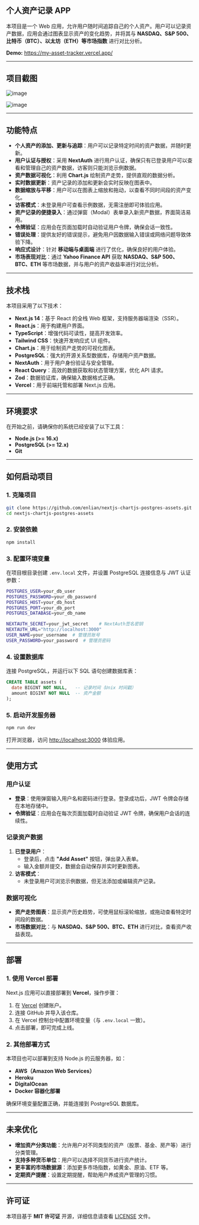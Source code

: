 ## **个人资产记录 APP**

本项目是一个 Web 应用，允许用户随时间追踪自己的个人资产。用户可以记录资产数据，应用会通过图表显示资产的变化趋势，并将其与 **NASDAQ、S&P 500、比特币（BTC）、以太坊（ETH）等市场指数** 进行对比分析。

**Demo:** <a href="https://my-asset-tracker.vercel.app/">https://my-asset-tracker.vercel.app/</a>

---

## **项目截图**
![image](https://github.com/user-attachments/assets/f1c51342-948a-4def-a746-64326ab88ee8)

![image](https://github.com/user-attachments/assets/a601fa74-212d-4fc7-aab5-00a0e2a846f3)


---

## **功能特点**

- **个人资产的添加、更新与追踪**：用户可以记录特定时间的资产数据，并随时更新。
- **用户认证与授权**：采用 **NextAuth** 进行用户认证，确保只有已登录用户可以查看和管理自己的资产数据，访客则只能浏览示例数据。
- **资产数据可视化**：利用 **Chart.js** 绘制资产走势，提供直观的数据分析。
- **实时数据更新**：资产记录的添加和更新会实时反映在图表中。
- **数据缩放与平移**：用户可以在图表上缩放和拖动，以查看不同时间段的资产变化。
- **访客模式**：未登录用户可查看示例数据，无需注册即可体验应用。
- **资产记录的便捷录入**：通过弹窗（Modal）表单录入新资产数据，界面简洁易用。
- **令牌验证**：应用会在页面加载时自动验证用户令牌，确保会话一致性。
- **错误处理**：提供友好的错误提示，避免用户因数据输入错误或网络问题导致体验下降。
- **响应式设计**：针对 **移动端与桌面端** 进行了优化，确保良好的用户体验。
- **市场表现对比**：通过 **Yahoo Finance API** 获取 **NASDAQ、S&P 500、BTC、ETH** 等市场数据，并与用户的资产收益率进行对比分析。

---

## **技术栈**

本项目采用了以下技术：

- **Next.js 14**：基于 React 的全栈 Web 框架，支持服务器端渲染（SSR）。
- **React.js**：用于构建用户界面。
- **TypeScript**：增强代码可读性，提高开发效率。
- **Tailwind CSS**：快速开发响应式 UI 组件。
- **Chart.js**：用于绘制资产走势的可视化图表。
- **PostgreSQL**：强大的开源关系型数据库，存储用户资产数据。
- **NextAuth**：用于用户身份验证与安全管理。
- **React Query**：高效的数据获取和状态管理方案，优化 API 请求。
- **Zod**：数据验证库，确保输入数据格式正确。
- **Vercel**：用于前端托管和部署 Next.js 应用。

---

## **环境要求**

在开始之前，请确保你的系统已经安装了以下工具：

- **Node.js (>= 16.x)**
- **PostgreSQL (>= 12.x)**
- **Git**

---

## **如何启动项目**

### **1. 克隆项目**

```bash
git clone https://github.com/enlian/nextjs-chartjs-postgres-assets.git
cd nextjs-chartjs-postgres-assets
```

### **2. 安装依赖**

```bash
npm install
```

### **3. 配置环境变量**

在项目根目录创建 `.env.local` 文件，并设置 PostgreSQL 连接信息与 JWT 认证参数：

```bash
POSTGRES_USER=your_db_user
POSTGRES_PASSWORD=your_db_password
POSTGRES_HOST=your_db_host
POSTGRES_PORT=your_db_port
POSTGRES_DATABASE=your_db_name

NEXTAUTH_SECRET=your_jwt_secret    # NextAuth签名密钥
NEXTAUTH_URL="http://localhost:3000"
USER_NAME=your_username  # 管理员账号
USER_PASSWORD=your_password  # 管理员密码
```

### **4. 设置数据库**

连接 PostgreSQL，并运行以下 SQL 语句创建数据库表：

```sql
CREATE TABLE assets (
  date BIGINT NOT NULL,   -- 记录时间（Unix 时间戳）
  amount BIGINT NOT NULL  -- 资产金额
);
```

### **5. 启动开发服务器**

```bash
npm run dev
```

打开浏览器，访问 [http://localhost:3000](http://localhost:3000) 体验应用。

---

## **使用方式**

### **用户认证**

- **登录**：使用弹窗输入用户名和密码进行登录。登录成功后，JWT 令牌会存储在本地存储中。
- **令牌验证**：应用会在每次页面加载时自动验证 JWT 令牌，确保用户会话的连续性。

### **记录资产数据**

1. **已登录用户**：
   - 登录后，点击 **"Add Asset"** 按钮，弹出录入表单。
   - 输入金额并提交，数据会自动保存并实时更新图表。
2. **访客模式**：
   - 未登录用户可浏览示例数据，但无法添加或编辑资产记录。

### **数据可视化**

- **资产走势图表**：显示资产历史趋势，可使用鼠标滚轮缩放，或拖动查看特定时间段的数据。
- **市场数据对比**：与 **NASDAQ、S&P 500、BTC、ETH** 进行对比，查看资产收益表现。

---

## **部署**

### **1. 使用 Vercel 部署**

Next.js 应用可以直接部署到 **Vercel**，操作步骤：

1. 在 [Vercel](https://vercel.com) 创建账户。
2. 连接 GitHub 并导入该仓库。
3. 在 Vercel 控制台中配置环境变量（与 `.env.local` 一致）。
4. 点击部署，即可完成上线。

### **2. 其他部署方式**

本项目也可以部署到支持 Node.js 的云服务器，如：

- **AWS（Amazon Web Services）**
- **Heroku**
- **DigitalOcean**
- **Docker 容器化部署**

确保环境变量配置正确，并能连接到 PostgreSQL 数据库。

---

## **未来优化**

- **增加资产分类功能**：允许用户对不同类型的资产（股票、基金、房产等）进行分类管理。
- **支持多种货币单位**：用户可以选择不同货币进行资产统计。
- **更丰富的市场数据源**：添加更多市场指数，如黄金、原油、ETF 等。
- **定期资产提醒**：设置定期提醒，帮助用户养成资产管理的习惯。

---

## **许可证**

本项目基于 **MIT 许可证** 开源，详细信息请查看 [LICENSE](LICENSE) 文件。
